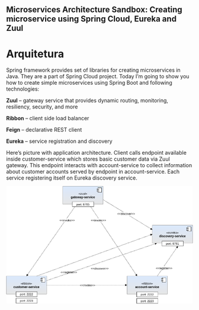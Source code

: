 ## Microservices Architecture Sandbox: Creating microservice using Spring Cloud, Eureka and Zuul



# Arquitetura



Spring framework provides set of libraries for creating microservices in Java. They are a part of Spring Cloud project. Today I’m going to show you how to create simple microservices using Spring Boot and following technologies:



**Zuul** –  gateway service that provides dynamic routing, monitoring, resiliency, security, and more

**Ribbon** – client side load balancer

**Feign** – declarative REST client

**Eureka** – service registration and discovery



Here’s picture with application architecture. Client calls endpoint available inside customer-service which stores basic customer data via Zuul gateway. This endpoint interacts with account-service to collect information about customer accounts served by endpoint in account-service. Each service registering itself on Eureka discovery service.



![alt text](arch.png "Logo Title Text 1")




